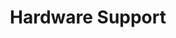 ---
title: "Hardware Support"
description: ""
image: "images/hardware-support-header-bg.jpg"
keywords: [""]
draft: false
layout: "hardware-development-support"


hardware_support:
  - image: "images/services/support.png"
    content: |
      ## Introduction
      {.h3}

      The role of firmware in constantly developing hardware projects is to handle all the features that are brought by newly provided hardware revisions. Our experienced engineers understand how technical risk and time to market pressure can place challenging demands and this is why we are dedicated to helping you be successful.

      Let’s assume you have been developing a turnkey product. I.e. router with firewall features. You are trying to raise a new version of it every year, maybe adding new interfaces, maybe upgrading CPU or memory, but all in all you need someone who will follow you on this path and make firmware of this device stable and secure in every configuration.

      We offer continuous support, meaning that you will never walk alone. History of our long term collaboration with many companies from over the world shows objectively, that we should be considered trustworthy partners. We are able to keep up with your hardware, and together combine your device with our firmware into the product.
      
  - image: "images/registered/coreboot.png"
    content: |
      ## Coreboot Development and Support
      {.h3}

      [**We are licensed coreboot consulting company.**](https://coreboot.org/consulting.html) Providing various services related to coreboot is our daily task. We fix bugs, develop firmware and port new mainboards. If you would like to take control over your hardware with open-source firmware, you have found the right people.

      Moreover, if you are a hardware producer you may, and you **should** be interested in enabling coreboot on your platform. coreboot is an extended firmware platform that delivers a lightning fast and secure boot experience on modern computers and embedded systems. As an Open Source project it provides auditability and maximum control over technology. We can enable it for you, maintain, and follow your device development process.

      Our dedicated and experienced engineers will make your device firmware grow alongside our coreboot branch and will let you explore features, that you haven’t even imagined (i.e. debbuging with extracting the boot log over the pc-speaker, or boot up in 400ms).

  - image: "images/open-source-hardware/TPM-2.0-Trusted-Platform-Module.png"
    content: |
      ## Support of Hardware Security
      {.h3} 

      Due to recent emphasis on IoT solutions, which require sophisticated security features, many hardware developers enabled Trusted Platform Modules. We are not only familiar with these, we have mastered TPM2 and its features. Read more [**here**.](/software-and-hardware-security/)

      ## Continuous Validation
      {.h3} 

      Firmware is crucial element in some industries. Sometimes restrictions laid on the firmware have to be verified in order to obtain certification for example. It is obvious that human make mistakes, so we leave the validation to scripts and automatons we’ve written. Our [**continuous validation**](/automated-validation/) let us prove that improving the developed device doesn’t cause regression issues.

why_us:
  content: |
    ## Why to choose 3mdeb for support<br>your hardware development?

    We have decent experience in continuous collaboration with hardware companies, like i.e. **[PC Engines](https://pcengines.github.io/)**, our engineers have mastered countless technologies, we’ve got proper infrastructure and we are capable of rebuild or modify device for purpose of enhancing its possibilities.

    If you are looking for a partner for a long term hardware project, you’ve just found it. Don’t waste your time, and **[contact us](/contact/)**, or **[book a call](https://calendly.com/3mdeb)**.

  image: "images/hardware-security/pcengines.png" 

---